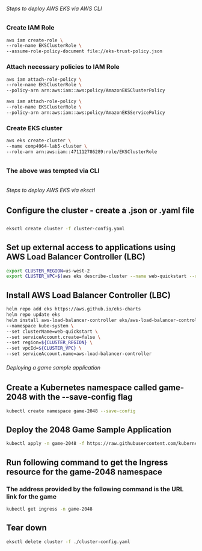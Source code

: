 ###### Steps to deploy AWS EKS via AWS CLI #####
### Create IAM Role ###
```sh
aws iam create-role \
--role-name EKSClusterRole \
--assume-role-policy-document file://eks-trust-policy.json
```

### Attach necessary policies to IAM Role ###
```sh
aws iam attach-role-policy \
--role-name EKSClusterRole \
--policy-arn arn:aws:iam::aws:policy/AmazonEKSClusterPolicy

aws iam attach-role-policy \
--role-name EKSClusterRole \
--policy-arn arn:aws:iam::aws:policy/AmazonEKSServicePolicy
```

### Create EKS cluster ###
```sh
aws eks create-cluster \
--name comp4964-lab5-cluster \
--role-arn arn:aws:iam::471112786289:role/EKSClusterRole
```

######
### The above was tempted via CLI
######

###### Steps to deploy AWS EKS via eksctl #####

## Configure the cluster - create a .json or .yaml file
## 
```sh
eksctl create cluster -f cluster-config.yaml
```

## Set up external access to applications using AWS Load Balancer Controller (LBC) ##
```sh
export CLUSTER_REGION=us-west-2
export CLUSTER_VPC=$(aws eks describe-cluster --name web-quickstart --region $CLUSTER_REGION --query "cluster.resourcesVpcConfig.vpcId" --output text)
```

## Install AWS Load Balancer Controller (LBC) ##
```sh
helm repo add eks https://aws.github.io/eks-charts
helm repo update eks
helm install aws-load-balancer-controller eks/aws-load-balancer-controller \
--namespace kube-system \
--set clusterName=web-quickstart \
--set serviceAccount.create=false \
--set region=${CLUSTER_REGION} \
--set vpcId=${CLUSTER_VPC} \
--set serviceAccount.name=aws-load-balancer-controller
```

###### Deploying a game sample application #########
## Create a Kubernetes namespace called game-2048 with the --save-config flag
```sh
kubectl create namespace game-2048 --save-config
```

## Deploy the 2048 Game Sample Application
```sh
kubectl apply -n game-2048 -f https://raw.githubusercontent.com/kubernetes-sigs/aws-load-balancer-controller/v2.8.0/docs/examples/2048/2048_full.yaml
```

## Run following command to get the Ingress resource for the game-2048 namespace
### The address provided by the following command is the URL link for the game
```sh
kubectl get ingress -n game-2048
```

## Tear down ##
```sh
eksctl delete cluster -f ./cluster-config.yaml
```